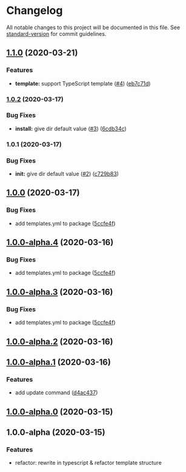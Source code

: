 # Changelog

All notable changes to this project will be documented in this file. See [standard-version](https://github.com/conventional-changelog/standard-version) for commit guidelines.

## [1.1.0](https://github.com/heynext/libox/compare/v1.0.2...v1.1.0) (2020-03-21)

### Features

- **template:** support TypeScript template ([#4](https://github.com/heynext/libox/issues/4)) ([eb7c71d](https://github.com/heynext/libox/commit/eb7c71d22b8faf079efacd35ec5e9f674a103b27))

### [1.0.2](https://github.com/heynext/libox/compare/v1.0.1...v1.0.2) (2020-03-17)

### Bug Fixes

- **install:** give dir default value ([#3](https://github.com/heynext/libox/issues/3)) ([6cdb34c](https://github.com/heynext/libox/commit/6cdb34c06bb13acc0a12f751e516f1811e8e3412))

### 1.0.1 (2020-03-17)

### Bug Fixes

- **init:** give dir default value ([#2](https://github.com/heynext/libox/issues/2)) ([c729b83](https://github.com/heynext/libox/commit/c729b83004db3436b209852ccc00db432df3bd02))

## [1.0.0](https://github.com/heynext/libox/compare/v1.0.0-alpha.1...v1.0.0) (2020-03-17)

### Bug Fixes

- add templates.yml to package ([5ccfe4f](https://github.com/heynext/libox/commit/5ccfe4f76425d4b0518c90e3eefb45e9753d9a63))

## [1.0.0-alpha.4](https://github.com/heynext/libox/compare/v1.0.0-alpha.1...v1.0.0-alpha.4) (2020-03-16)

### Bug Fixes

- add templates.yml to package ([5ccfe4f](https://github.com/heynext/libox/commit/5ccfe4f76425d4b0518c90e3eefb45e9753d9a63))

## [1.0.0-alpha.3](https://github.com/heynext/libox/compare/v1.0.0-alpha.1...v1.0.0-alpha.3) (2020-03-16)

### Bug Fixes

- add templates.yml to package ([5ccfe4f](https://github.com/heynext/libox/commit/5ccfe4f76425d4b0518c90e3eefb45e9753d9a63))

## [1.0.0-alpha.2](https://github.com/heynext/libox/compare/v1.0.0-alpha.1...v1.0.0-alpha.2) (2020-03-16)

## [1.0.0-alpha.1](https://github.com/heynext/libox/compare/v1.0.0-alpha.0...v1.0.0-alpha.1) (2020-03-16)

### Features

- add update command ([d4ac437](https://github.com/heynext/libox/commit/d4ac437a26f6b584a06046d879e3641aea2cdea8))

## [1.0.0-alpha.0](https://github.com/heynext/libox/compare/v1.0.0-alpha...v1.0.0-alpha.0) (2020-03-15)

## 1.0.0-alpha (2020-03-15)

### Features

- refactor: rewrite in typescript & refactor template structure
